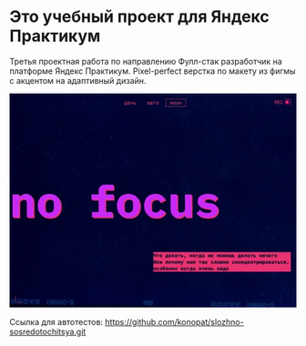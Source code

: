 # Это учебный проект для Яндекс Практикум

Третья проектная работа по направлению Фулл-стак разработчик на платформе Яндекс Практикум. Pixel-perfect верстка по макету из фигмы с акцентом на адаптивный дизайн.

![index.html preview](./preview.jpeg)

Ссылка для автотестов:
https://github.com/konopat/slozhno-sosredotochitsya.git
